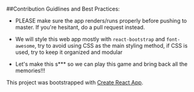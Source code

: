 ##Contribution Guidlines and Best Practices:

- PLEASE make sure the app renders/runs properly before pushing to master.  If you're hesitant, do a pull request instead.

- We will style this web app mostly with `react-bootstrap` and `font-awesome`, try to avoid using CSS as the main styling method, if CSS is used, try to keep it organized and modular

- Let's make this s*** so we can play this game and bring back all the memories!!!

This project was bootstrapped with [Create React App](https://github.com/facebookincubator/create-react-app).